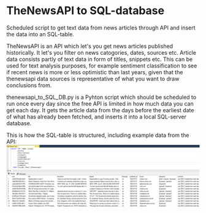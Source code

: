 # TheNewsAPI to SQL-database
Scheduled script to get text data from news articles through API and insert the data into an SQL-table.

TheNewsAPI is an API which let's you get news articles published historically. It let's you filter on news catogories, dates, sources etc. Article data consists partly of text data in form of titles, snippets etc. This can be used for text analysis purposes, for example sentiment classification to see if recent news is more or less optimistic than last years, given that the thenewsapi data sources is representative of what you want to draw conclusions from.

thenewsapi_to_SQL_DB.py is a Pyhton script which should be scheduled to run once every day since the free API is limited in how much data you can get each day. It gets the article data from the days before the earliest date of what has already been fetched, and inserts it into a local SQL-server database.

This is how the SQL-table is structured, including example data from the API:
![SQL-table](assets/sql_table_thenewsapi_.png)
